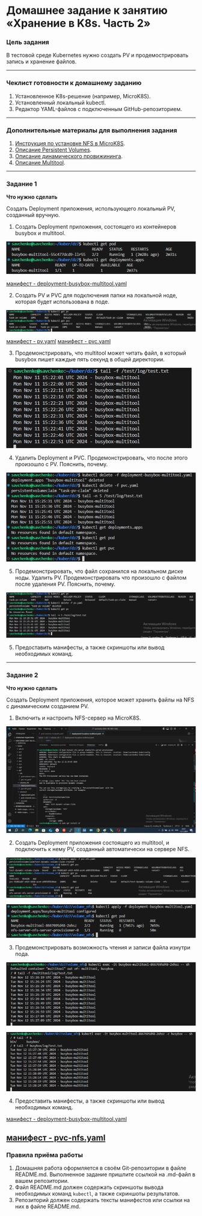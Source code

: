 # Домашнее задание к занятию «Хранение в K8s. Часть 2»

### Цель задания

В тестовой среде Kubernetes нужно создать PV и продемострировать запись и хранение файлов.

------

### Чеклист готовности к домашнему заданию

1. Установленное K8s-решение (например, MicroK8S).
2. Установленный локальный kubectl.
3. Редактор YAML-файлов с подключенным GitHub-репозиторием.

------

### Дополнительные материалы для выполнения задания

1. [Инструкция по установке NFS в MicroK8S](https://microk8s.io/docs/nfs). 
2. [Описание Persistent Volumes](https://kubernetes.io/docs/concepts/storage/persistent-volumes/). 
3. [Описание динамического провижининга](https://kubernetes.io/docs/concepts/storage/dynamic-provisioning/). 
4. [Описание Multitool](https://github.com/wbitt/Network-MultiTool).

------

### Задание 1

**Что нужно сделать**

Создать Deployment приложения, использующего локальный PV, созданный вручную.

1. Создать Deployment приложения, состоящего из контейнеров busybox и multitool.

![](https://github.com/teplodizain/-Terraform/blob/main/Kubernetes/jpg/7/dz7-1.1.png)

[манифест - deployment-busybox-multitool.yaml](https://github.com/teplodizain/-Terraform/blob/main/Kubernetes/jpg/7/deployment-busybox-multitool.yaml)

2. Создать PV и PVC для подключения папки на локальной ноде, которая будет использована в поде.

![](https://github.com/teplodizain/-Terraform/blob/main/Kubernetes/jpg/7/dz7-1.2.png)

[манифест - pv.yaml](https://github.com/teplodizain/-Terraform/blob/main/Kubernetes/jpg/7/pv.yaml)
[манифест - pvc.yaml](https://github.com/teplodizain/-Terraform/blob/main/Kubernetes/jpg/7/pvc.yaml)

3. Продемонстрировать, что multitool может читать файл, в который busybox пишет каждые пять секунд в общей директории. 

![](https://github.com/teplodizain/-Terraform/blob/main/Kubernetes/jpg/7/dz7-1.3.png)

4. Удалить Deployment и PVC. Продемонстрировать, что после этого произошло с PV. Пояснить, почему.

![](https://github.com/teplodizain/-Terraform/blob/main/Kubernetes/jpg/7/dz7-1.4.png)

5. Продемонстрировать, что файл сохранился на локальном диске ноды. Удалить PV.  Продемонстрировать что произошло с файлом после удаления PV. Пояснить, почему.

![](https://github.com/teplodizain/-Terraform/blob/main/Kubernetes/jpg/7/dz7-1.5.png)

5. Предоставить манифесты, а также скриншоты или вывод необходимых команд.

------

### Задание 2

**Что нужно сделать**

Создать Deployment приложения, которое может хранить файлы на NFS с динамическим созданием PV.

1. Включить и настроить NFS-сервер на MicroK8S.

![](https://github.com/teplodizain/-Terraform/blob/main/Kubernetes/jpg/7/2/dz7-2.1.png)

2. Создать Deployment приложения состоящего из multitool, и подключить к нему PV, созданный автоматически на сервере NFS.

![](https://github.com/teplodizain/-Terraform/blob/main/Kubernetes/jpg/7/2/dz7-2.2.png)

![](https://github.com/teplodizain/-Terraform/blob/main/Kubernetes/jpg/7/2/dz7-2.3.png)

3. Продемонстрировать возможность чтения и записи файла изнутри пода. 

![](https://github.com/teplodizain/-Terraform/blob/main/Kubernetes/jpg/7/2/dz7-2.4.png)

![](https://github.com/teplodizain/-Terraform/blob/main/Kubernetes/jpg/7/2/dz7-2.5.png)

4. Предоставить манифесты, а также скриншоты или вывод необходимых команд.

[манифест - deployment-busybox-multitool.yaml](https://github.com/teplodizain/-Terraform/blob/main/Kubernetes/jpg/7/2/volume_nfs/deployment-busybox-multitool.yaml)

[манифест - pvc-nfs.yaml](https://github.com/teplodizain/-Terraform/blob/main/Kubernetes/jpg/7/2/volume_nfs/pvc-nfs.yaml)
------

### Правила приёма работы

1. Домашняя работа оформляется в своём Git-репозитории в файле README.md. Выполненное задание пришлите ссылкой на .md-файл в вашем репозитории.
2. Файл README.md должен содержать скриншоты вывода необходимых команд `kubectl`, а также скриншоты результатов.
3. Репозиторий должен содержать тексты манифестов или ссылки на них в файле README.md.
